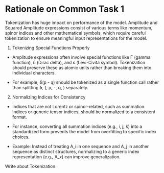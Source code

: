 # Rationale on Common Task 1

Tokenization has huge impact on performance of the model. Amplitude and Squared Amplitude expressions consist of various terms like momentum, spinor indices and other mathematical symbols, which require careful tokenization to ensure meaningful input representations for the model.

1. Tokenizing Special Functions Properly

- Amplitude expressions often involve special functions like Γ (gamma function), δ (Dirac delta), and ε (Levi-Civita symbol). Tokenization should preserve these as atomic units rather than breaking them into individual characters.

- For example, δ(p - q) should be tokenized as a single function call rather than splitting δ, (, p, -, q, ) separately.

2. Normalizing Indices for Consistency

- Indices that are not Lorentz or spinor-related, such as summation indices or generic tensor indices, should be normalized to a consistent format.

- For instance, converting all summation indices (e.g., i, j, k) into a standardized form prevents the model from overfitting to specific index choices.

- Example: Instead of treating A_i in one sequence and A_j in another sequence as distinct structures, normalizing to a generic index representation (e.g., A_x) can improve generalization.

Write about Tokenization